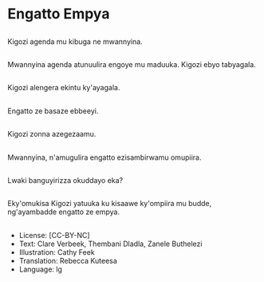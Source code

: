 # Engatto Empya

##
Kigozi agenda mu
kibuga ne mwannyina.

##
Mwannyina agenda
atunuulira engoye mu
maduuka.
Kigozi ebyo tabyagala.

##
Kigozi alengera ekintu
ky'ayagala.

##
Engatto ze basaze
ebbeeyi.

##
Kigozi zonna
azegezaamu.

##
Mwannyina,
n'amugulira engatto
ezisambirwamu
omupiira.

##
Lwaki banguyirizza
okuddayo eka?

##
Eky'omukisa Kigozi
yatuuka ku kisaawe
ky'ompiira mu budde,
ng'ayambadde engatto
ze empya.

##
* License: [CC-BY-NC]
* Text: Clare Verbeek, Thembani Dladla, Zanele Buthelezi
* Illustration: Cathy Feek
* Translation: Rebecca Kuteesa
* Language: lg
